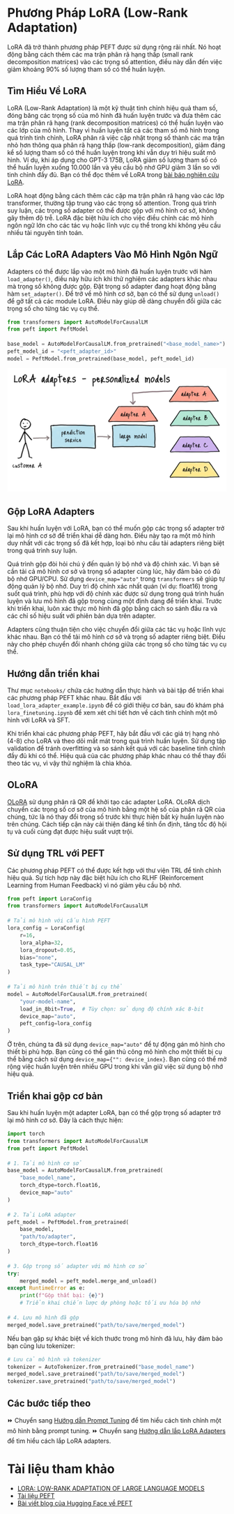 # Phương Pháp LoRA (Low-Rank Adaptation)

LoRA đã trở thành phương pháp PEFT được sử dụng rộng rãi nhất. Nó hoạt động bằng cách thêm các ma trận phân rã hạng thấp (small rank decomposition matrices) vào các trọng số attention, điều này dẫn đến việc giảm khoảng 90% số lượng tham số có thể huấn luyện.

## Tìm Hiểu Về LoRA

LoRA (Low-Rank Adaptation) là một kỹ thuật tinh chỉnh hiệu quả tham số, đóng băng các trọng số của mô hình đã huấn luyện trước và đưa thêm các ma trận phân rã hạng (rank decomposition matrices) có thể huấn luyện vào các lớp của mô hình. Thay vì huấn luyện tất cả các tham số mô hình trong quá trình tinh chỉnh, LoRA phân rã việc cập nhật trọng số thành các ma trận nhỏ hơn thông qua phân rã hạng thấp (low-rank decomposition), giảm đáng kể số lượng tham số có thể huấn luyện trong khi vẫn duy trì hiệu suất mô hình. Ví dụ, khi áp dụng cho GPT-3 175B, LoRA giảm số lượng tham số có thể huấn luyện xuống 10.000 lần và yêu cầu bộ nhớ GPU giảm 3 lần so với tinh chỉnh đầy đủ. Bạn có thể đọc thêm về LoRA trong [bài báo nghiên cứu LoRA](https://arxiv.org/pdf/2106.09685).

LoRA hoạt động bằng cách thêm các cặp ma trận phân rã hạng vào các lớp transformer, thường tập trung vào các trọng số attention. Trong quá trình suy luận, các trọng số adapter có thể được gộp với mô hình cơ sở, không gây thêm độ trễ. LoRA đặc biệt hữu ích cho việc điều chỉnh các mô hình ngôn ngữ lớn cho các tác vụ hoặc lĩnh vực cụ thể trong khi không yêu cầu nhiều tài nguyên tính toán.

## Lắp Các LoRA Adapters Vào Mô Hình Ngôn Ngữ

Adapters có thể được lắp vào một mô hình đã huấn luyện trước với hàm `load_adapter()`, điều này hữu ích khi thử nghiệm các adapters khác nhau mà trọng số không được gộp. Đặt trọng số adapter đang hoạt động bằng hàm `set_adapter()`. Để trở về mô hình cơ sở, bạn có thể sử dụng `unload()` để gỡ tất cả các module LoRA. Điều này giúp dễ dàng chuyển đổi giữa các trọng số cho từng tác vụ cụ thể.

```python
from transformers import AutoModelForCausalLM
from peft import PeftModel

base_model = AutoModelForCausalLM.from_pretrained("<base_model_name>")
peft_model_id = "<peft_adapter_id>"
model = PeftModel.from_pretrained(base_model, peft_model_id)
```

![lora_load_adapter](./images/lora_adapter.png)

## Gộp LoRA Adapters

Sau khi huấn luyện với LoRA, bạn có thể muốn gộp các trọng số adapter trở lại mô hình cơ sở để triển khai dễ dàng hơn. Điều này tạo ra một mô hình duy nhất với các trọng số đã kết hợp, loại bỏ nhu cầu tải adapters riêng biệt trong quá trình suy luận.

Quá trình gộp đòi hỏi chú ý đến quản lý bộ nhớ và độ chính xác. Vì bạn sẽ cần tải cả mô hình cơ sở và trọng số adapter cùng lúc, hãy đảm bảo có đủ bộ nhớ GPU/CPU. Sử dụng `device_map="auto"` trong `transformers` sẽ giúp tự động quản lý bộ nhớ. Duy trì độ chính xác nhất quán (ví dụ: float16) trong suốt quá trình, phù hợp với độ chính xác được sử dụng trong quá trình huấn luyện và lưu mô hình đã gộp trong cùng một định dạng để triển khai. Trước khi triển khai, luôn xác thực mô hình đã gộp bằng cách so sánh đầu ra và các chỉ số hiệu suất với phiên bản dựa trên adapter.

Adapters cũng thuận tiện cho việc chuyển đổi giữa các tác vụ hoặc lĩnh vực khác nhau. Bạn có thể tải mô hình cơ sở và trọng số adapter riêng biệt. Điều này cho phép chuyển đổi nhanh chóng giữa các trọng số cho từng tác vụ cụ thể.

## Hướng dẫn triển khai

Thư mục `notebooks/` chứa các hướng dẫn thực hành và bài tập để triển khai các phương pháp PEFT khác nhau. Bắt đầu với `load_lora_adapter_example.ipynb` để có giới thiệu cơ bản, sau đó khám phá `lora_finetuning.ipynb` để xem xét chi tiết hơn về cách tinh chỉnh một mô hình với LoRA và SFT.

Khi triển khai các phương pháp PEFT, hãy bắt đầu với các giá trị hạng nhỏ (4-8) cho LoRA và theo dõi mất mát trong quá trình huấn luyện. Sử dụng tập validation để tránh overfitting và so sánh kết quả với các baseline tinh chỉnh đầy đủ khi có thể. Hiệu quả của các phương pháp khác nhau có thể thay đổi theo tác vụ, vì vậy thử nghiệm là chìa khóa.

## OLoRA

[OLoRA](https://arxiv.org/abs/2406.01775) sử dụng phân rã QR để khởi tạo các adapter LoRA. OLoRA dịch chuyển các trọng số cơ sở của mô hình bằng một hệ số của phân rã QR của chúng, tức là nó thay đổi trọng số trước khi thực hiện bất kỳ huấn luyện nào trên chúng. Cách tiếp cận này cải thiện đáng kể tính ổn định, tăng tốc độ hội tụ và cuối cùng đạt được hiệu suất vượt trội.

## Sử dụng TRL với PEFT

Các phương pháp PEFT có thể được kết hợp với thư viện TRL để tinh chỉnh hiệu quả. Sự tích hợp này đặc biệt hữu ích cho RLHF (Reinforcement Learning from Human Feedback) vì nó giảm yêu cầu bộ nhớ.

```python
from peft import LoraConfig
from transformers import AutoModelForCausalLM

# Tải mô hình với cấu hình PEFT
lora_config = LoraConfig(
    r=16,
    lora_alpha=32,
    lora_dropout=0.05,
    bias="none",
    task_type="CAUSAL_LM"
)

# Tải mô hình trên thiết bị cụ thể
model = AutoModelForCausalLM.from_pretrained(
    "your-model-name",
    load_in_8bit=True,  # Tùy chọn: sử dụng độ chính xác 8-bit
    device_map="auto",
    peft_config=lora_config
)
```

Ở trên, chúng ta đã sử dụng `device_map="auto"` để tự động gán mô hình cho thiết bị phù hợp. Bạn cũng có thể gán thủ công mô hình cho một thiết bị cụ thể bằng cách sử dụng `device_map={"": device_index}`. Bạn cũng có thể mở rộng việc huấn luyện trên nhiều GPU trong khi vẫn giữ việc sử dụng bộ nhớ hiệu quả.

## Triển khai gộp cơ bản

Sau khi huấn luyện một adapter LoRA, bạn có thể gộp trọng số adapter trở lại mô hình cơ sở. Đây là cách thực hiện:

```python
import torch
from transformers import AutoModelForCausalLM
from peft import PeftModel

# 1. Tải mô hình cơ sở
base_model = AutoModelForCausalLM.from_pretrained(
    "base_model_name",
    torch_dtype=torch.float16,
    device_map="auto"
)

# 2. Tải LoRA adapter
peft_model = PeftModel.from_pretrained(
    base_model,
    "path/to/adapter",
    torch_dtype=torch.float16
)

# 3. Gộp trọng số adapter với mô hình cơ sở
try:
    merged_model = peft_model.merge_and_unload()
except RuntimeError as e:
    print(f"Gộp thất bại: {e}")
    # Triển khai chiến lược dự phòng hoặc tối ưu hóa bộ nhớ

# 4. Lưu mô hình đã gộp
merged_model.save_pretrained("path/to/save/merged_model")
```

Nếu bạn gặp sự khác biệt về kích thước trong mô hình đã lưu, hãy đảm bảo bạn cũng lưu tokenizer:

```python
# Lưu cả mô hình và tokenizer
tokenizer = AutoTokenizer.from_pretrained("base_model_name")
merged_model.save_pretrained("path/to/save/merged_model")
tokenizer.save_pretrained("path/to/save/merged_model")
```

## Các bước tiếp theo

⏩ Chuyển sang [Hướng dẫn Prompt Tuning](prompt_tuning.md) để tìm hiểu cách tinh chỉnh một mô hình bằng prompt tuning.
⏩ Chuyển sang [Hướng dẫn lắp LoRA Adapters](./notebooks/load_lora_adapter.ipynb) để tìm hiểu cách lắp LoRA adapters.

# Tài liệu tham khảo

- [LORA: LOW-RANK ADAPTATION OF LARGE LANGUAGE MODELS](https://arxiv.org/pdf/2106.09685)
- [Tài liệu PEFT](https://huggingface.co/docs/peft)
- [Bài viết blog của Hugging Face về PEFT](https://huggingface.co/blog/peft)